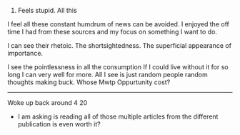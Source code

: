 1.  Feels stupid. All this 

I feel all these constant humdrum of news can be avoided. I enjoyed the off time I had from these sources and my focus on something I want to do.

I can see their rhetoic. The shortsightedness. The superficial appearance of importance.

I see the pointlessness in all the consumption
If I could live without it for so long
I can very well for more.
All I see is just random people random thoughts making buck. Whose Mwtp Oppurtunity cost?

---
Woke up back around 4 20


-  I am asking is reading all of those multiple articles from the different publication is even worth it? 
